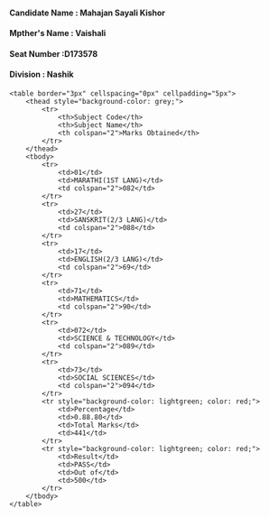 <!DOCTYPE html>
<html lang="en">
<head>
    <meta charset="UTF-8">
    <meta http-equiv="X-UA-Compatible" content="IE=edge">
    <meta name="viewport" content="width=device-width, initial-scale=1.0">
    <title>Document</title>
</head>
<body>
    <h4>Candidate Name : Mahajan Sayali Kishor</h4>
    <h4>Mpther's Name : Vaishali</h4>
    <h4>Seat Number :D173578</h4>
    <h4>Division : Nashik</h4>

    <table border="3px" cellspacing="0px" cellpadding="5px">
        <thead style="background-color: grey;">
            <tr>
                <th>Subject Code</th>
                <th>Subject Name</th>
                <th colspan="2">Marks Obtained</th>
            </tr>
        </thead>
        <tbody>
            <tr>
                <td>01</td>
                <td>MARATHI(1ST LANG)</td>
                <td colspan="2">082</td>
            </tr>
            <tr>
                <td>27</td>
                <td>SANSKRIT(2/3 LANG)</td>
                <td colspan="2">088</td>
            </tr>
            <tr>
                <td>17</td>
                <td>ENGLISH(2/3 LANG)</td>
                <td colspan="2">69</td>
            </tr>
            <tr>
                <td>71</td>
                <td>MATHEMATICS</td>
                <td colspan="2">90</td>
            </tr>
            <tr>
                <td>072</td>
                <td>SCIENCE & TECHNOLOGY</td>
                <td colspan="2">089</td>
            </tr>
            <tr>
                <td>73</td>
                <td>SOCIAL SCIENCES</td>
                <td colspan="2">094</td>
            </tr>
            <tr style="background-color: lightgreen; color: red;">
                <td>Percentage</td>
                <td>0.88.80</td>
                <td>Total Marks</td>
                <td>441</td>
            </tr>
            <tr style="background-color: lightgreen; color: red;">
                <td>Result</td>
                <td>PASS</td>
                <td>Out of</td>
                <td>500</td>
            </tr>
        </tbody>
    </table>
</body>
</html>
